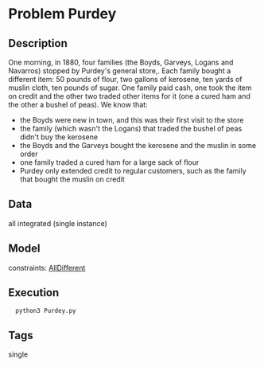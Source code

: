 # Problem Purdey
## Description
One morning, in 1880, four families (the Boyds, Garveys, Logans and Navarros) stopped by Purdey's general store,.
Each family bought a different item: 50 pounds of flour, two gallons of kerosene, ten yards of muslin cloth, ten pounds of sugar.
One family paid cash, one took the item on credit and the other two traded other items for it (one a cured ham and the other a bushel of peas).
We know that:
 - the Boyds were new in town, and this was their first visit to the store
 - the family (which wasn't the Logans) that traded the bushel of peas didn't buy the kerosene
 - the Boyds and the Garveys bought the kerosene and the muslin in some order
 - one family traded a cured ham for a large sack of flour
 - Purdey only extended credit to regular customers, such as the family that bought the muslin on credit

## Data
all integrated (single instance)

## Model
  constraints: [AllDifferent](http://pycsp.org/documentation/constraints/AllDifferent)

## Execution
```
  python3 Purdey.py
```

## Tags
  single

